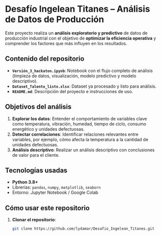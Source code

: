 # Desafío Ingelean Titanes – Análisis de Datos de Producción

Este proyecto realiza un **análisis exploratorio y predictivo** de datos de producción industrial con el objetivo de **optimizar la eficiencia operativa** y comprender los factores que más influyen en los resultados.

## Contenido del repositorio
- **`Versión_3_hackaton.ipynb`**: Notebook con el flujo completo de análisis (limpieza de datos, visualización, modelo predictivo y modelo descriptivo).
- **`Dataset_Talento_listo.xlsx`**: Dataset ya procesado y listo para análisis.
- **`README.md`**: Descripción del proyecto e instrucciones de uso.

## Objetivos del análisis
1. **Explorar los datos**: Entender el comportamiento de variables clave como temperatura, vibración, humedad, tiempo de ciclo, consumo energético y unidades defectuosas.
2. **Detectar correlaciones**: Identificar relaciones relevantes entre variables, por ejemplo, cómo afecta la temperatura a la cantidad de unidades defectuosas.
3. **Análisis descriptivo**: Realizar un análisis descriptivo con conclusiones de valor para el cliente.

## Tecnologías usadas
- **Python 3.8+**
- Librerías: `pandas`, `numpy`, `matplotlib`, `seaborn`
- Entorno: Jupyter Notebook / Google Colab

## Cómo usar este repositorio
1. **Clonar el repositorio**:
   ```bash
   git clone https://github.com/lydamar/Desafio_Ingelean_Titanes.git